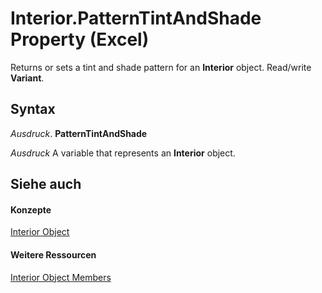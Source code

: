 
# Interior.PatternTintAndShade Property (Excel)

Returns or sets a tint and shade pattern for an  **Interior** object. Read/write **Variant**.


## Syntax

 _Ausdruck_. **PatternTintAndShade**

 _Ausdruck_ A variable that represents an **Interior** object.


## Siehe auch


#### Konzepte


[Interior Object](37c79831-2cac-69fd-10ee-6d5415ed338b.md)
#### Weitere Ressourcen


[Interior Object Members](http://msdn.microsoft.com/library/d79ff9a6-fa56-8b0f-9a89-d54dbba57346%28Office.15%29.aspx)